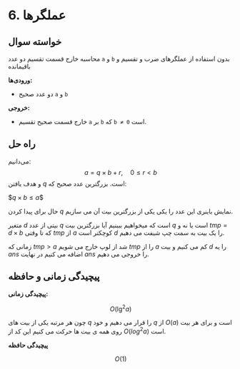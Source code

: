 # 6. عملگرها

## خواسته سوال

محاسبه خارج قسمت تقسیم دو عدد `a` و `b` بدون استفاده از عملگرهای ضرب و تقسیم و باقیمانده

**ورودی‌ها:**
- دو عدد صحیح `a` و `b`

**خروجی:**
- خارج قسمت صحیح تقسیم `a` بر `b` که `b ≠ 0` است.

## راه حل

می‌دانیم:
$$
a = q \times b + r,\quad 0 \le r < b
$$
و هدف یافتن $q$ است. بزرگترین عدد صحیح که:

$$q \times b \le a\$$

حال برای پیدا کردن $q$ نمایش باینری این عدد را یکی یکی از بزرگترین بیت آن می سازیم.

 متغیر $d$ بیتی از عدد $q$ است که میخواهیم ببینیم آیا بزرگترین بیت $q$ است یا نه و $tmp = d \times b$ که تا وقتی $tmp$ از $a$ کوچکتر است $d$ را یک بیت به سمت چپ شیفت می دهیم.
 
  زمانی که $tmp > a$ شد از لوپ خارج می شویم $tmp$ را از $a$ کم می کنیم و بیت $d$ را یه $ans$ اضافه می کنیم در نهایت $ans$ را خروجی می دهیم.


## پیچیدگی زمانی و حافظه
**پیچیدگی زمانی:**

$$O(\lg^2 a)$$

چون هر مرتبه یکی از بیت های $q$ را قرار می دهیم و خود $q$ از $O(a)$ است و برای هر بیت روی همه ی بیت ها حرکت می کنیم این کد از $O(log^2{a})$ است.

**پیچیدگی حافظه**

$$O(1)$$
